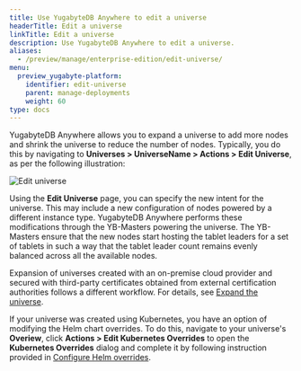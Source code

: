 ```yaml
---
title: Use YugabyteDB Anywhere to edit a universe
headerTitle: Edit a universe
linkTitle: Edit a universe
description: Use YugabyteDB Anywhere to edit a universe.
aliases:
  - /preview/manage/enterprise-edition/edit-universe/
menu:
  preview_yugabyte-platform:
    identifier: edit-universe
    parent: manage-deployments
    weight: 60
type: docs
---
```


YugabyteDB Anywhere allows you to expand a universe to add more nodes and shrink the universe to reduce the number of nodes. Typically, you do this by navigating to **Universes > UniverseName > Actions > Edit Universe**, as per the following illustration:

![Edit universe](/images/ee/edit-univ.png)

Using the **Edit Universe** page, you can specify the new intent for the universe. This may include a new configuration of nodes powered by a different instance type. YugabyteDB Anywhere performs these modifications through the YB-Masters powering the universe. The YB-Masters ensure that the new nodes start hosting the tablet leaders for a set of tablets in such a way that the tablet leader count remains evenly balanced across all the available nodes.

Expansion of universes created with an on-premise cloud provider and secured with third-party certificates obtained from external certification authorities follows a different workflow. For details, see [Expand the universe](../../security/enable-encryption-in-transit#expand-the-universe).

If your universe was created using Kubernetes, you have an option of modifying the Helm chart overrides. To do this, navigate to your universe's **Overiew**, click **Actions > Edit Kubernetes Overrides** to open the **Kubernetes Overrides** dialog and complete it by following instruction provided in [Configure Helm overrides](../../create-deployments/create-universe-multi-zone-kubernetes#configure-helm-overrides).

